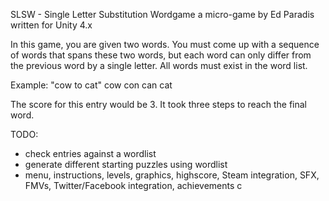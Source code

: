 SLSW - Single Letter Substitution Wordgame
a micro-game by Ed Paradis
written for Unity 4.x

In this game, you are given two words.  You must come up with a sequence of words that spans these two words,
but each word can only differ from the previous word by a single letter.  All words must exist in the word list.

Example: "cow to cat"
cow
con
can
cat

The score for this entry would be 3.  It took three steps to reach the final word.

TODO:
- check entries against a wordlist
- generate different starting puzzles using wordlist
- menu, instructions, levels, graphics, highscore, Steam integration, SFX, FMVs, Twitter/Facebook integration, achievements
c
